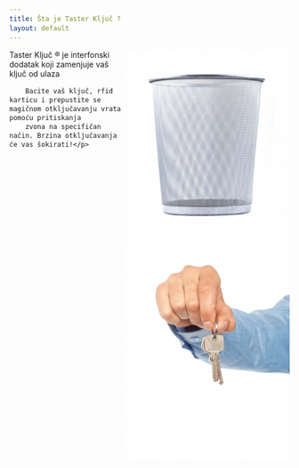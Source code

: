 ```yaml
---
title: Šta je Taster Ključ ?
layout: default
---
```



<img class="img-circle" src="/assets/images/news/kanta_scottchan.jpg" width="300"  align="right"/>
    <img class="img-circle"  align="right" src="/assets/images/news/kljucevi_stockimages.jpg" />

Taster Ključ &reg; je interfonski dodatak koji zamenjuje vaš ključ od ulaza
   	 
     	Bacite vaš ključ, rfid karticu i prepustite se magičnom otključavanju vrata pomoću pritiskanja
     	zvona na specifičan način. Brzina otključavanja će vas šokirati!</p>
    
